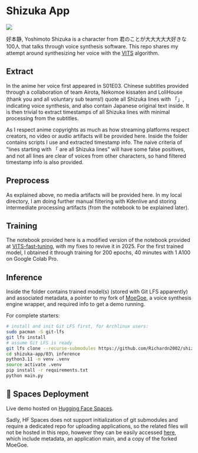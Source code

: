 # Shizuka App

![](https://github.com/cat-milk/Anime-Girls-Holding-Programming-Books/blob/master/Rust/Shizuka_Yoshimoto_The_Rust_Programming_Language.png?raw=true)

好本静, Yoshimoto Shizuka is a character from 君のことが大大大大大好きな100人 that talks through voice synthesis software. This repo shares my attempt around synthesizing her voice with the [VITS](https://github.com/jaywalnut310/vits) algorithm.

## Extract

In the anime her voice first appeared in S01E03. Chinese subtitles provided through a collaboration of team Airota, Nekomoe kissaten and LoliHouse (thank you and all voluntary sub teams!) quote all Shizuka lines with 「」, indicating voice synthesis, and also contain Japanese original text inside. It is then trivial to extract timestamps of all Shizuka lines with minimal processing from the subtitles.

As I respect anime copyrights as much as how streaming platforms respect creators, no video or audio artifacts will be provided here. Inside the folder contains scripts I use and extracted timestamp info. The naive criteria of "lines starting with 「 are all Shizuka lines" will have some false positives, and not all lines are clear of voices from other characters, so hand filtered timestamp info is also provided.

## Preprocess

As explained above, no media artifacts will be provided here. In my local directory, I am doing further manual filtering with Kdenlive and storing intermediate processing artifacts (from the notebook to be explained later).

## Training

The notebook provided here is a modified version of the notebook provided at [VITS-fast-tuning](https://github.com/Plachtaa/VITS-fast-fine-tuning), with my fixes to revive it in 2025. For the first trained model, I obtained it through training for 200 epochs, 40 minutes with 1 A100 on Google Colab Pro.

## Inference

Inside the folder contains trained model(s) (stored with Git LFS apparently) and associated metadata, a pointer to my fork of [MoeGoe](https://github.com/CjangCjengh/MoeGoe), a voice synthesis engine wrapper, and required info to get a demo running.

For complete starters:

```sh
# install and init Git LFS first, for Archlinux users:
sudo pacman -S git-lfs
git lfs install
# assume Git LFS is ready
git lfs clone --recurse-submodules https://github.com/Richardn2002/shizuka-app
cd shizuka-app/03\ inference
python3.11 -m venv .venv
source activate .venv
pip install -r requirements.txt
python main.py
```

## 🤗 Spaces Deployment

Live demo hosted on [Hugging Face Spaces](https://huggingface.co/spaces/Richardn2002/shizuka-app).

Sadly, HF Spaces does not support initialization of git submodules and require a dedicated repo for uploading applications, so the related files will not be hosted in this repo, however they can be easily accessed [here](https://huggingface.co/spaces/Richardn2002/shizuka-app/tree/main), which include metadata, an application main, and a copy of the forked MoeGoe.
